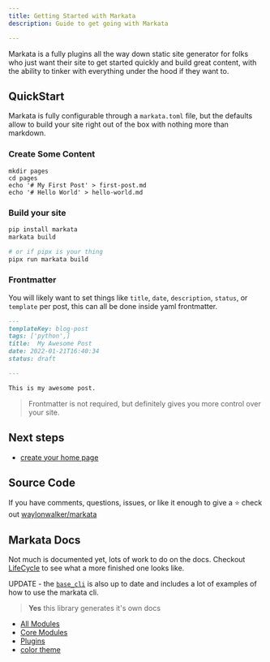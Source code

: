 ```yaml
---
title: Getting Started with Markata
description: Guide to get going with Markata

---
```


Markata is a fully plugins all the way down static site generator for
folks who just want their site to get started quickly and build great
content, with the ability to tinker with everything under the hood if
they want to.

## QuickStart

Markata is fully configurable through a `markata.toml` file, but the defaults
allow to build your site right out of the box with nothing more than markdown.

### Create Some Content

```
mkdir pages
cd pages
echo '# My First Post' > first-post.md
echo '# Hello World' > hello-world.md
```

### Build your site

``` bash
pip install markata
markata build

# or if pipx is your thing
pipx run markata build
```

### Frontmatter

You will likely want to set things like `title`, `date`, `description`,
`status`, or `template` per post, this can all be done inside yaml frontmatter.

``` markdown
---
templateKey: blog-post
tags: ['python',]
title:  My Awesome Post
date: 2022-01-21T16:40:34
status: draft

---

This is my awesome post.

```

> Frontmatter is not required, but definitely gives you more control over your site.

## Next steps

* [create your home page](https://markata.dev/home-page/)

## Source Code

If you have comments, questions, issues, or like it enough to give a ⭐
check out
[waylonwalker/markata](https://github.com/WaylonWalker/markata)

## Markata Docs

Not much is documented yet, lots of work to do on the docs.  Checkout
[LifeCycle](https://markata.dev/markata/lifecycle/) to see what a more
finished one looks like.

UPDATE - the 
[`base_cli`](https://markata.dev/markata/plugins/base_cli/) is also up to
date and includes a lot of examples of how to use the markata cli.

> **Yes** this library generates it's own docs

* [All Modules](https://markata.dev/autodoc/)
* [Core Modules](https://markata.dev/core_modules/)
* [Plugins](https://markata.dev/plugins/)
* [color theme](https://markata.dev/color-theme/)
